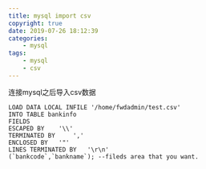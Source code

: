 ```yaml
---
title: mysql import csv
copyright: true
date: 2019-07-26 18:12:39
categories:
    - mysql
tags:
    - mysql
    - csv
---
```

连接mysql之后导入csv数据

<!-- more -->

```
LOAD DATA LOCAL INFILE '/home/fwdadmin/test.csv' 
INTO TABLE bankinfo 
FIELDS 
ESCAPED BY    '\\' 
TERMINATED BY     ',' 
ENCLOSED BY   '"' 
LINES TERMINATED BY   '\r\n' 
(`bankcode`,`bankname`); --fileds area that you want.
```